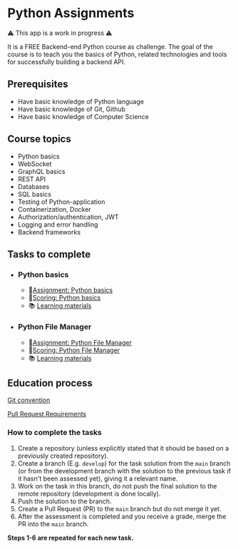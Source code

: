 # Python Assignments

⚠️ This app is a work in progress ⚠️

It is a FREE Backend-end Python course as challenge.
The goal of the course is to teach you the basics of Python, related technologies and tools for successfully building a backend API.

## Prerequisites

- Have basic knowledge of Python language
- Have basic knowledge of Git, Github
- Have basic knowledge of Computer Science

## Course topics

- Python basics
- WebSocket
- GraphQL basics
- REST API
- Databases
- SQL basics
- Testing of Python-application
- Containerization, Docker
- Authorization/authentication, JWT
- Logging and error handling
- Backend frameworks

## Tasks to complete

- ### Python basics
  - 🚀[Assignment: Python basics](tasks/01-python-basics/assignment.md)
  - 🚩[Scoring: Python basics](tasks/01-python-basics/score.md)
  - 📚 [Learning materials](tasks/01-python-basics/materials.md)
- ### Python File Manager
  - 🚀[Assignment: Python File Manager](tasks/02-file-manager/assignment.md)
  - 🚩[Scoring: Python File Manager](tasks/02-file-manager/score.md)
  - 📚 [Learning materials](tasks/02-file-manager/materials.md)

## Education process

[Git convention](git-convention.md)

[Pull Request Requirements](pr-requirements.md)

### How to complete the tasks

1. Create a repository (unless explicitly stated that it should be based on a previously created repository).
2. Create a branch (E.g. `develop`) for the task solution from the `main` branch (or from the development branch with the solution to the previous task if it hasn't been assessed yet), giving it a relevant name.
3. Work on the task in this branch, do not push the final solution to the remote repository (development is done locally).
4. Push the solution to the branch.
5. Create a Pull Request (PR) to the `main` branch but do not merge it yet.
6. After the assessment is completed and you receive a grade, merge the PR into the `main` branch.

**Steps 1-6 are repeated for each new task.**
